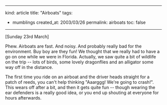 -----
kind: article
title: "Airboats"
tags:
- mumblings
created_at: 2003/03/26
permalink: airboats
toc: false
-----

<p>[Sunday 23rd March]</p>

<p>Phew. Airboats are fast. And noisy. And probably really bad for the environment. Buy boy are they fun! We thought that we really had to have a go on one while we were in Florida. Actually, we saw quite a bit of wildlife on the trip -- lots of birds, some lovely dragonflies and an alligator some way off in the distance.</p>

<p>The first time you ride on an airboat and the driver heads straight for a patch of reeds, you can't help thinking "Aaarggg! We're going to crash!". This wears off after a bit, and then it gets quite fun -- though wearing the ear defenders is a really good idea, or you end up shouting at everyone for hours afterwards.</p>


